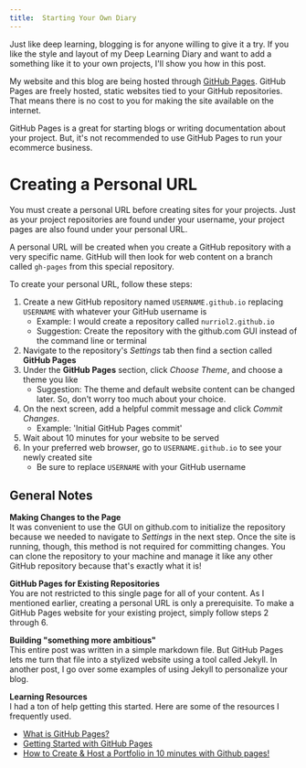 ```yaml
---
title:  Starting Your Own Diary
---
```


Just like deep learning, blogging is for anyone willing to give it a try. If you like the style and layout of my Deep Learning Diary and want to add a something like it to your own projects, I'll show you how in this post. 

My website and this blog are being hosted through [GitHub Pages](https://pages.github.com/). GitHub Pages are freely hosted, static websites tied to your GitHub repositories. That means there is no cost to you for making the site available on the internet.  

GitHub Pages is a great for starting blogs or writing documentation about your project. But, it's not recommended to use GitHub Pages to run your ecommerce business.

# Creating a Personal URL #

You must create a personal URL before creating sites for your projects. Just as your project repositories are found under your username, your project pages are also found under your personal URL.

A personal URL will be created when you create a GitHub repository with a very specific name. GitHub will then look for web content on a branch called `gh-pages` from this special repository. 

To create your personal URL, follow these steps:

1. Create a new GitHub repository named `USERNAME.github.io` replacing `USERNAME` with whatever your GitHub username is
    - Example:  I would create a repository called `nurriol2.github.io`
    - Suggestion:  Create the repository with the github.com GUI instead of the command line or terminal
2. Navigate to the repository's *Settings* tab then find a section called **GitHub Pages**
3. Under the **GitHub Pages** section, click *Choose Theme*, and choose a theme you like
    - Suggestion:  The theme and default website content can be changed later. So, don't worry too much about your choice.
4. On the next screen, add a helpful commit message and click *Commit Changes*.
    - Example:  'Initial GitHub Pages commit'
5. Wait about 10 minutes for your website to be served
6. In your preferred web browser, go to `USERNAME.github.io` to see your newly created site
    - Be sure to replace `USERNAME` with your GitHub username

## General Notes ##

**Making Changes to the Page**  
It was convenient to use the GUI on github.com to initialize the repository because we needed to navigate to *Settings* in the next step. Once the site is running, though, this method is not required for committing changes. You can clone the repository to your machine and manage it like any other GitHub repository because that's exactly what it is!

**GitHub Pages for Existing Repositories**  
You are not restricted to this single page for all of your content. As I mentioned earlier, creating a personal URL is only a prerequisite. To make a GitHub Pages website for your existing project, simply follow steps 2 through 6.

**Building "something more ambitious"**  
This entire post was written in a simple markdown file. But GitHub Pages lets me turn that file into a stylized website using a tool called Jekyll. In another post, I go over some examples of using Jekyll to personalize your blog.

**Learning Resources**  
I had a ton of help getting this started. Here are some of the resources I frequently used.
- [What is GitHub Pages?](https://pages.github.com/)
- [Getting Started with GitHub Pages](https://guides.github.com/features/pages/)
- [How to Create & Host a Portfolio in 10 minutes with Github pages!](https://www.youtube.com/watch?v=u-RLu_8kwA0)
